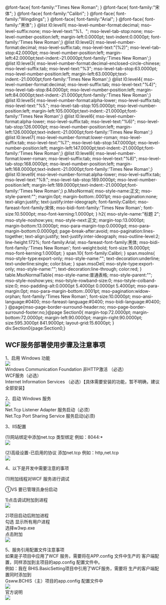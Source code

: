  @font-face{ font-family:"Times New Roman"; } @font-face{ font-family:"宋体"; } @font-face{ font-family:"Calibri"; } @font-face{ font-family:"Wingdings"; } @font-face{ font-family:"Arial"; } @font-face{ font-family:"黑体"; } @list l0:level1{ mso-level-number-format:decimal; mso-level-suffix:none; mso-level-text:"%1、"; mso-level-tab-stop:none; mso-level-number-position:left; margin-left:0.0000pt; text-indent:0.0000pt; font-family:'Times New Roman';} @list l0:level2{ mso-level-number-format:decimal; mso-level-suffix:tab; mso-level-text:"(%2)"; mso-level-tab-stop:42.0000pt; mso-level-number-position:left; margin-left:42.0000pt;text-indent:-21.0000pt;font-family:'Times New Roman';} @list l0:level3{ mso-level-number-format:decimal-enclosed-circle-chinese; mso-level-suffix:tab; mso-level-text:"%3"; mso-level-tab-stop:63.0000pt; mso-level-number-position:left; margin-left:63.0000pt;text-indent:-21.0000pt;font-family:'Times New Roman';} @list l0:level4{ mso-level-number-format:decimal; mso-level-suffix:tab; mso-level-text:"%4)"; mso-level-tab-stop:84.0000pt; mso-level-number-position:left; margin-left:84.0000pt;text-indent:-21.0000pt;font-family:'Times New Roman';} @list l0:level5{ mso-level-number-format:alpha-lower; mso-level-suffix:tab; mso-level-text:"%5."; mso-level-tab-stop:105.0000pt; mso-level-number-position:left; margin-left:105.0000pt;text-indent:-21.0000pt;font-family:'Times New Roman';} @list l0:level6{ mso-level-number-format:alpha-lower; mso-level-suffix:tab; mso-level-text:"%6)"; mso-level-tab-stop:126.0000pt; mso-level-number-position:left; margin-left:126.0000pt;text-indent:-21.0000pt;font-family:'Times New Roman';} @list l0:level7{ mso-level-number-format:lower-roman; mso-level-suffix:tab; mso-level-text:"%7."; mso-level-tab-stop:147.0000pt; mso-level-number-position:left; margin-left:147.0000pt;text-indent:-21.0000pt;font-family:'Times New Roman';} @list l0:level8{ mso-level-number-format:lower-roman; mso-level-suffix:tab; mso-level-text:"%8)"; mso-level-tab-stop:168.0000pt; mso-level-number-position:left; margin-left:168.0000pt;text-indent:-21.0000pt;font-family:'Times New Roman';} @list l0:level9{ mso-level-number-format:alpha-lower; mso-level-suffix:tab; mso-level-text:"%9."; mso-level-tab-stop:189.0000pt; mso-level-number-position:left; margin-left:189.0000pt;text-indent:-21.0000pt;font-family:'Times New Roman';} p.MsoNormal{ mso-style-name:正文; mso-style-parent:""; margin:0pt; margin-bottom:.0001pt; mso-pagination:none; text-align:justify; text-justify:inter-ideograph; font-family:Calibri; mso-fareast-font-family:宋体; mso-bidi-font-family:'Times New Roman'; font-size:10.5000pt; mso-font-kerning:1.0000pt; } h2{ mso-style-name:"标题 2"; mso-style-noshow:yes; mso-style-next:正文; margin-top:13.0000pt; margin-bottom:13.0000pt; mso-para-margin-top:0.0000gd; mso-para-margin-bottom:0.0000gd; page-break-after:avoid; mso-pagination:lines-together; text-align:justify; text-justify:inter-ideograph; mso-outline-level:2; line-height:172%; font-family:Arial; mso-fareast-font-family:黑体; mso-bidi-font-family:'Times New Roman'; font-weight:bold; font-size:16.0000pt; mso-font-kerning:1.0000pt; } span.10{ font-family:Calibri; } span.msoIns{ mso-style-type:export-only; mso-style-name:""; text-decoration:underline; text-underline:single; color:blue; } span.msoDel{ mso-style-type:export-only; mso-style-name:""; text-decoration:line-through; color:red; } table.MsoNormalTable{ mso-style-name:普通表格; mso-style-parent:""; mso-style-noshow:yes; mso-tstyle-rowband-size:0; mso-tstyle-colband-size:0; mso-padding-alt:0.0000pt 5.4000pt 0.0000pt 5.4000pt; mso-para-margin:0pt; mso-para-margin-bottom:.0001pt; mso-pagination:widow-orphan; font-family:'Times New Roman'; font-size:10.0000pt; mso-ansi-language:#0400; mso-fareast-language:#0400; mso-bidi-language:#0400; } @page{mso-page-border-surround-header:no; mso-page-border-surround-footer:no;}@page Section0{ margin-top:72.0000pt; margin-bottom:72.0000pt; margin-left:90.0000pt; margin-right:90.0000pt; size:595.3000pt 841.9000pt; layout-grid:15.6000pt; } div.Section0{page:Section0;}

**WCF服务部署使用步骤及注意事项**
--------------------

1、启用 Windows 功能  
![](WCF服务部署步骤.files/WCF服务部署步骤.png)  
Windows Communication Foundation 非HTTP激活 （必选）  
WCF服务（必选）  
Internet Information Services （必选）【具体需要安装的功能，暂不明确，建议全部安装】

2、启动 Windows 服务  
![](WCF服务部署步骤.files/WCF服务部署步骤162.png)  
Net.Tcp  Listener Adapter 服务启动（必须）  
Net.Tcp Port Sharing Service 服务启动(必须)

3、IIS配置

(1)网站绑定中添加net.tcp 类型绑定 例如：8044:*  
![](WCF服务部署步骤.files/WCF服务部署步骤273.png)

(2)高级设置-已启用的协议 添加net.tcp 例如：http,net.tcp  
![](WCF服务部署步骤.files/WCF服务部署步骤313.png)

4、以下是开发中需要注意的事项

(1)附加线程对WCF 服务进行调试

①VS 要已管理员身份启动

1)点击调试附加到进程  
![](WCF服务部署步骤.files/WCF服务部署步骤368.png)

2)项目启动后附加进程  
勾选 显示所有用户进程  
选择w3wp.exe  
点击附加  
![](WCF服务部署步骤.files/WCF服务部署步骤410.png)

5、服务引用配置文件注意事项  
如果是子项目中应用了WCF 服务，需要将在APP.config 文件中生产的 客户端配置，同样添加到主项目的app.config 配置文件中。  
例如：我在 BHIS.BasicSetting项目中引用了WCF服务，需要将 生产的客户端配置同时添加到  
Gsww.BCHIS（主）项目的app.config 配置文件中  
![](WCF服务部署步骤.files/WCF服务部署步骤584.png)  
官方说明  
![](WCF服务部署步骤.files/WCF服务部署步骤591.png)